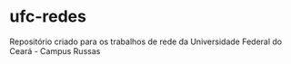 # ufc-redes
Repositório criado para os trabalhos de rede da Universidade Federal do Ceará - Campus Russas
